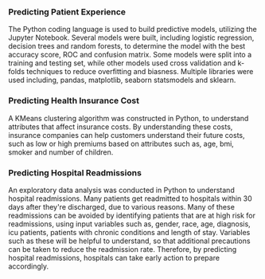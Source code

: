 ### Predicting Patient Experience
The Python coding language is used to build predictive models, utilizing the Jupyter Notebook. Several models were built, including logistic regression, 
decision trees and random forests, to determine the model with the best accuracy score, ROC and confusion matrix. 
Some models were split into a training and testing set, while other models used cross validation and k-folds techniques to reduce overfitting and biasness. 
Multiple libraries were used including, pandas, matplotlib, seaborn statsmodels and sklearn.

### Predicting Health Insurance Cost
A KMeans clustering algorithm was constructed in Python, to understand attributes that affect insurance costs. By understanding these costs, insurance companies can help customers understand their future costs, such as low or high premiums based on attributes such as, age, bmi, smoker and number of children.

### Predicting Hospital Readmissions
An exploratory data analysis was conducted in Python to understand hospital readmissions. Many patients get readmitted to hospitals within 30 days after they're discharged, due to various reasons. Many of these readmissions can be avoided by identifying patients that are at high risk for readmissions, using input variables such as, gender, race, age, diagnosis, icu patients, patients with chronic conditions and length of stay. Variables such as these will be helpful to understand, so that additional precautions can be taken to reduce the readmission rate. Therefore, by predicting hospital readmissions, hospitals can take early action to prepare accordingly.

